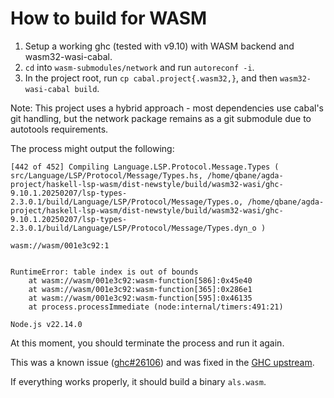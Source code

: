 # How to build for WASM

1. Setup a working ghc (tested with v9.10) with WASM backend and wasm32-wasi-cabal.
2. `cd` into `wasm-submodules/network` and run `autoreconf -i`.
3. In the project root, run `cp cabal.project{.wasm32,}`, and then `wasm32-wasi-cabal build`.

Note: This project uses a hybrid approach - most dependencies use cabal's git handling, but the network package remains as a git submodule due to autotools requirements.

The process might output the following:

```
[442 of 452] Compiling Language.LSP.Protocol.Message.Types ( src/Language/LSP/Protocol/Message/Types.hs, /home/qbane/agda-project/haskell-lsp-wasm/dist-newstyle/build/wasm32-wasi/ghc-9.10.1.20250207/lsp-types-2.3.0.1/build/Language/LSP/Protocol/Message/Types.o, /home/qbane/agda-project/haskell-lsp-wasm/dist-newstyle/build/wasm32-wasi/ghc-9.10.1.20250207/lsp-types-2.3.0.1/build/Language/LSP/Protocol/Message/Types.dyn_o )

wasm://wasm/001e3c92:1


RuntimeError: table index is out of bounds
    at wasm://wasm/001e3c92:wasm-function[586]:0x45e40
    at wasm://wasm/001e3c92:wasm-function[365]:0x286e1
    at wasm://wasm/001e3c92:wasm-function[595]:0x46135
    at process.processImmediate (node:internal/timers:491:21)

Node.js v22.14.0
```

At this moment, you should terminate the process and run it again.

This was a known issue ([ghc#26106](https://gitlab.haskell.org/ghc/ghc/-/issues/26106)) and was fixed in the [GHC upstream](https://gitlab.haskell.org/ghc/ghc/-/commit/3e4a456801ba6aab5d8a6c0ae5a4ba8ab99b9d25).

If everything works properly, it should build a binary `als.wasm`.
